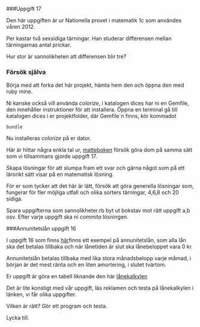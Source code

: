###Uppgift 17

Den här uppgiften är  ur Nationella provet i matematik 1c som användes våren 2012.

Per kastar två sexsidiga tärningar. Han studerar differensen mellan tärningarnas antal prickar.

Hur stor är sannolikheten att differensen blir tre?


### Försök själva

Börja med att forka det här projekt, hämta hem den och öppna den med ruby mine.

Ni kanske också vill använda *colorize*, i katalogen dices har ni en Gemfile, den innehåller instruktioner för att installera.
Öppna en terminal gå till katalogen dices i er projektfolder, där Gemfile´n finns, kör kommadot

    bundle

Nu installeras *colorize* på er dator.

Här är hittar några enkla tal ur, [matteboken](http://www.matteboken.se/lektioner/matte-1/ovningsexempel/sannolikhetslara)
försök göra dom på samma sätt som vi tillsammans gjorde uppgift 17.

Skapa lösningar för att slumpa fram ett svar och gärna något som på ett lärorikt sätt visar på en matematisk lösning.

För er som tycker att det här är lätt, försök att göra generella lösningar som,
fungerar för fler möjliga utfall och olika sorters tärningar, 4,6,8 och 20 sidiga.

Spara uppgifterna som sannolikheter<bokstav>.rb byt ut bokstav mot rätt uppgift a,b osv.
Efter varje uppgift ska ni *commita* lösningen.

###Annunitetslån uppgift 16

I uppgift 16  som finns [här](http://www.matteboken.se/lektioner/matte-1/nationella-provet-vt12-1c/uppgift-16)finns ett exempel på annunitetslån,
som alla lån ska det betalas tillbaka och när lånetiden är slut ska lånebeloppet vara 0 kr.

Annunitetslån betalas tillbaka med lika stora månadsbelopp varje måmad, i början är det mest ränta och en liten amortering, i slutet tvärtom.

Er uppgift är göra en tabell liknande den här [lånekalkylen](http://www.lanekalkyler.se/amortering/)

Det är lite konstigt med vår uppgift, läs reklamen och testa på lånekalkylen i länken, vi får olika uppgifter.

Vilken är rätt? Gör ett program och testa.


Lycka till.